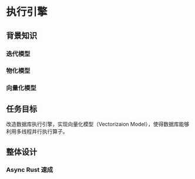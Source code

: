 # 执行引擎

## 背景知识

### 迭代模型

### 物化模型

### 向量化模型

## 任务目标

改造数据库执行引擎，实现向量化模型（Vectorizaion Model），使得数据库能够利用多线程并行执行算子。

## 整体设计

### Async Rust 速成


